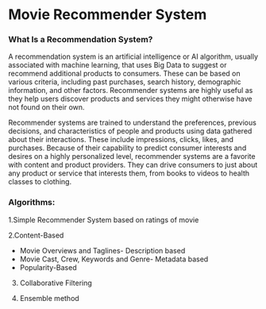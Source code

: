 # Movie Recommender System

### What Is a Recommendation System?
A recommendation system is an artificial intelligence or AI algorithm, usually associated with machine learning, that uses Big Data to suggest or recommend additional products to consumers. These can be based on various criteria, including past purchases, search history, demographic information, and other factors. Recommender systems are highly useful as they help users discover products and services they might otherwise have not found on their own.

Recommender systems are trained to understand the preferences, previous decisions, and characteristics of people and products using data gathered about their interactions. These include impressions, clicks, likes, and purchases. Because of their capability to predict consumer interests and desires on a highly personalized level, recommender systems are a favorite with content and product providers. They can drive consumers to just about any product or service that interests them, from books to videos to health classes to clothing.

### Algorithms:

1.Simple Recommender System based on ratings of movie

2.Content-Based
  - Movie Overviews and Taglines- Description based
  - Movie Cast, Crew, Keywords and Genre- Metadata based
  - Popularity-Based

3. Collaborative Filtering
   
4. Ensemble method

